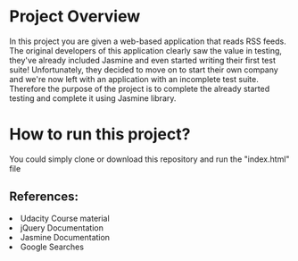 # Project Overview

In this project you are given a web-based application that reads RSS feeds. The original developers of this application clearly saw the value in testing, they've already included Jasmine and even started writing their first test suite! Unfortunately, they decided to move on to start their own company and we're now left with an application with an incomplete test suite. 
Therefore the purpose of the project is to complete the already started testing and complete it using Jasmine library. 



# How to run this project?

You could simply clone or download this repository and run the "index.html" file

## References:

<li>Udacity Course material</li>
<li>jQuery Documentation</li>
<li>Jasmine Documentation</li>
<li>Google Searches</li>